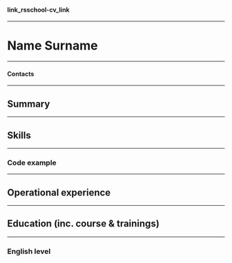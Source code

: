 #### link_rsschool-cv_link
---------
# Name Surname
---------
#### Contacts
---------
## Summary
---------
## Skills
---------
### Code example
--------
## Operational experience
--------
## Education (inc. course & trainings)
--------
### English level